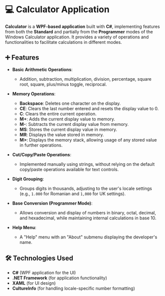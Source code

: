 # 💻 Calculator Application

**Calculator** is a **WPF-based application** built with **C#**, implementing features from both the **Standard** and partially from the **Programmer** modes of the Windows Calculator application. It provides a variety of operations and functionalities to facilitate calculations in different modes.

## ➕ Features

- **Basic Arithmetic Operations**:
  - Addition, subtraction, multiplication, division, percentage, square root, square, plus/minus toggle, reciprocal.

- **Memory Operations**:
  - **Backspace**: Deletes one character on the display.
  - **CE**: Clears the last number entered and resets the display value to 0.
  - **C**: Clears the entire current operation.
  - **M+**: Adds the current display value to memory.
  - **M-**: Subtracts the current display value from memory.
  - **MS**: Stores the current display value in memory.
  - **MR**: Displays the value stored in memory.
  - **M>**: Displays the memory stack, allowing usage of any stored value in further operations.

- **Cut/Copy/Paste Operations**: 
  - Implemented manually using strings, without relying on the default copy/paste operations available for text controls.

- **Digit Grouping**:
  - Groups digits in thousands, adjusting to the user's locale settings (e.g., `1.000` for Romanian and `1,000` for UK settings).
  
- **Base Conversion (Programmer Mode)**:
  - Allows conversion and display of numbers in binary, octal, decimal, and hexadecimal, while maintaining internal calculations in base 10.

- **Help Menu**:
  - A "Help" menu with an "About" submenu displaying the developer's name.

## 🛠️ Technologies Used

- **C#** (WPF application for the UI)
- **.NET Framework** (for application functionality)
- **XAML** (for UI design)
- **CultureInfo** (for handling locale-specific number formatting)
